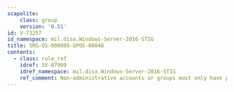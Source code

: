 ```yaml
---
scapolite:
    class: group
    version: '0.51'
id: V-73257
id_namespace: mil.disa.Windows-Server-2016-STIG
title: SRG-OS-000080-GPOS-00048
contents:
  - class: rule_ref
    idref: SV-87909
    idref_namespace: mil.disa.Windows-Server-2016-STIG
    ref_comment: Non-administrative accounts or groups must only have print  ...
---
```


